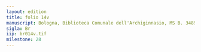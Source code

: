 ```yaml
---
layout: edition
title: folio 14v
manuscript: Bologna, Biblioteca Comunale dell'Archiginnasio, MS B. 3489
sigla: Br
iip: br014v.tif
milestone: 28
---
```


